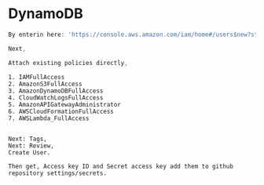 # DynamoDB

```javascript
By enterin here: 'https://console.aws.amazon.com/iam/home#/users$new?step=details' fill the inputs then 'Select AWS credential type'.

Next,

Attach existing policies directly,

  ```
    1. IAMFullAccess
    2. AmazonS3FullAccess
    3. AmazonDynamoDBFullAccess
    4. CloudWatchLogsFullAccess
    5. AmazonAPIGatewayAdministrator
    6. AWSCloudFormationFullAccess
    7. AWSLambda_FullAccess
  ```
  
Next: Tags,
Next: Review,
Create User.

Then get, Access key ID and Secret access key add them to github repository settings/secrets.
```
